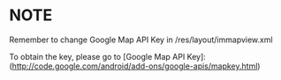 # NOTE #
Remember to change Google Map API Key in /res/layout/immapview.xml

To obtain the key, please go to [Google Map API Key]:(http://code.google.com/android/add-ons/google-apis/mapkey.html)
